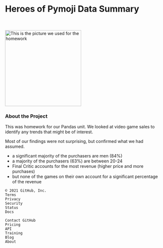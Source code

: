 <!DOCTYPE html>
<html lang="en-us">
<head>
  <meta charset="UTF-8">
  <title>NW Bootcamp: Pandas Homework</title>
  
<style>
table, th, td {
  border: 1px solid black;
}
</style>
  
</head>

<body>
<h1>Heroes of Pymoji Data Summary</h1><br>
<br>

<img src="Fantasy.png" alt="This is the picture we used for the homework" width="250" height="250">

<br>

<h3>About the Project</h3>

<p>This was homework for our Pandas unit.  We looked at video game sales to identify any trends that might be of interest.

<p>Most of our findings were not surprising, but confirmed what we had assumed.</p>

<ul>
  <li>a significant majority of the purchasers are men (84%)</li>
  <li>a majority of the purchasers (63%) are between 20-24</li>
  <li>Final Critic accounts for the most revenue (higher price and more purchases)</li>
  <li>but none of the games on their own account for a significant percentage of the revenue</li>
</ul>  

    
    
    


</body>
</html>

    © 2021 GitHub, Inc.
    Terms
    Privacy
    Security
    Status
    Docs

    Contact GitHub
    Pricing
    API
    Training
    Blog
    About

